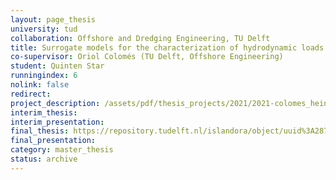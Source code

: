 ```yaml
---
layout: page_thesis
university: tud
collaboration: Offshore and Dredging Engineering, TU Delft
title: Surrogate models for the characterization of hydrodynamic loads on perforated monopiles
co-supervisor: Oriol Colomés (TU Delft, Offshore Engineering)
student: Quinten Star
runningindex: 6
nolink: false
redirect:
project_description: /assets/pdf/thesis_projects/2021/2021-colomes_heinlein-machine_learning_for_monopile_hydrodynamics.pdf
interim_thesis:
interim_presentation:
final_thesis: https://repository.tudelft.nl/islandora/object/uuid%3A2874787e-27ac-4c2e-a1d4-d1ddedf3f87f?collection=education
final_presentation:
category: master_thesis
status: archive
---
```

